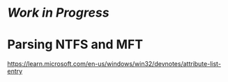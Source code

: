 # **_Work in Progress_**

# Parsing NTFS and MFT

https://learn.microsoft.com/en-us/windows/win32/devnotes/attribute-list-entry
